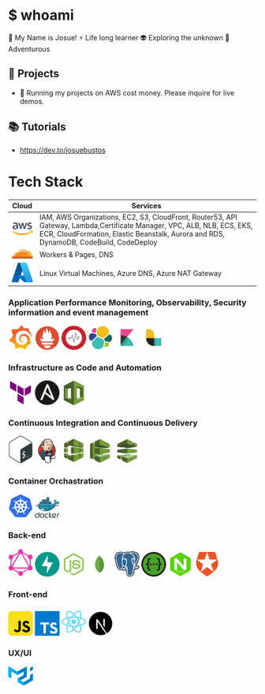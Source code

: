 #  $ whoami

👋 My Name is Josue!
⚡ Life long learner
👽 Exploring the unknown
🚴 Adventurous

##  🔧 Projects 
-  👷 Running my projects on AWS cost money. Please inquire for live demos.

## 📚 Tutorials
- https://dev.to/josuebustos

# Tech Stack

| Cloud |Services |
| - | - |
| <img width="50" src="https://raw.githubusercontent.com/josuebustos/tech-icons/refs/heads/main/img/aws.svg" title="AWS" alt="AWS"/>                      | IAM, AWS Organizations, EC2, S3, CloudFront, Router53, API Gateway, Lambda,Certificate Manager, VPC, ALB, NLB, ECS, EKS, ECR, CloudFormation, Elastic Beanstalk, Aurora and RDS, DynamoDB, CodeBuild, CodeDeploy |
| <img width="50" src="https://raw.githubusercontent.com/josuebustos/tech-icons/refs/heads/main/img/cloudflare.svg" title="Cloudflare" alt="Cloudflare"/> | Workers & Pages, DNS |
| <img width="50" src="https://raw.githubusercontent.com/josuebustos/tech-icons/refs/heads/main/img/azure.svg" title="Azure" alt="Azure"/> | Linux Virtual Machines, Azure DNS, Azure NAT Gateway

### Application Performance Monitoring, Observability, Security information and event management

<div align="left">
<img width="50" src="https://raw.githubusercontent.com/josuebustos/tech-icons/refs/heads/main/img/grafana.svg" title="Grafana" alt="Grafana"/>
<img width="50" src="https://raw.githubusercontent.com/josuebustos/tech-icons/refs/heads/main/img/prometheus.svg" title="Prometheus" alt="Prometheus"/>
<img width="50" src="https://raw.githubusercontent.com/josuebustos/tech-icons/refs/heads/main/img/graylog.svg" title="Graylog" alt="Graylog"/>
<img width="50" src="https://raw.githubusercontent.com/josuebustos/tech-icons/refs/heads/main/img/elasticsearch.svg" title="Elasticsearch" alt="Elasticsearch"/>
<img width="50" src="https://raw.githubusercontent.com/josuebustos/tech-icons/refs/heads/main/img/elastic-kibana.svg" title="Graylog" alt="Graylog"/>
<img width="50" src="https://raw.githubusercontent.com/josuebustos/tech-icons/refs/heads/main/img/elastic-logstash.svg" title="Graylog" alt="Graylog"/>
</div>

### Infrastructure as Code and Automation

<div align="left">
<img width="50" src="https://raw.githubusercontent.com/josuebustos/tech-icons/refs/heads/main/img/terraform.svg" title="Terraform" alt="Terraform"/>
<img width="50" src="https://raw.githubusercontent.com/josuebustos/tech-icons/refs/heads/main/img/ansible.svg" title="Ansible" alt="Ansible"/>
<img width="50" src="https://raw.githubusercontent.com/josuebustos/tech-icons/refs/heads/main/img/aws-cloudformation.svg" title="Cloudformation" alt="Cloudformation"/>
</div>

### Continuous Integration and Continuous Delivery

<div align="left">
<img width="50" src="https://raw.githubusercontent.com/josuebustos/tech-icons/refs/heads/main/img/bash.svg" title="Bash script" alt="Bash script"/>
<img width="50" src="https://raw.githubusercontent.com/josuebustos/tech-icons/refs/heads/main/img/jenkins.svg" title="Jenkins" alt="Jenkins"/>
<img width="50" src="https://raw.githubusercontent.com/josuebustos/tech-icons/refs/heads/main/img/aws-codebuild.svg" title="CodeBuild" alt="CodeBuild"/>
<img width="50" src="https://raw.githubusercontent.com/josuebustos/tech-icons/refs/heads/main/img/aws-codedeploy.svg" title="CodeDeploy" alt="CodeDeploy"/>
<img width="50" src="https://raw.githubusercontent.com/josuebustos/tech-icons/refs/heads/main/img/aws-codepipeline.svg" title="CodePipeline" alt="CodePipeline"/>
</div>

### Container Orchastration

<div align="left">
<img width="50" src="https://raw.githubusercontent.com/josuebustos/tech-icons/refs/heads/main/img/kubernetes.svg" title="Kubernetes" alt="Kubernetes"/>
<img width="50" src="https://raw.githubusercontent.com/josuebustos/tech-icons/refs/heads/main/img/docker.svg" title="Docker" alt="Docker"/>

</div>


### Back-end

<div align="left">
<img width="50" src="https://raw.githubusercontent.com/josuebustos/tech-icons/refs/heads/main/img/graphql.svg" title="GraphQL" alt="GraphQL"/>
<img width="50" src="https://raw.githubusercontent.com/josuebustos/tech-icons/refs/heads/main/img/fastapi.svg" title="FastAPI" alt="FastAPI"/>
<img width="50" src="https://raw.githubusercontent.com/josuebustos/tech-icons/refs/heads/main/img/nodejs.svg" title="NodeJS" alt="NodeJS"/> 
<img width="50" src="https://raw.githubusercontent.com/josuebustos/tech-icons/refs/heads/main/img/mongodb.svg" title="MongoDB" alt="MongoDB"/>
<img width="50" src="https://raw.githubusercontent.com/josuebustos/tech-icons/refs/heads/main/img/postgresql.svg" title="postgreSQL" alt="postgreSQL"/>
<img width="50" src="https://raw.githubusercontent.com/josuebustos/tech-icons/refs/heads/main/img/swagger.svg" title="Swagger" alt="Swagger"/>
<img width="50" src="https://raw.githubusercontent.com/josuebustos/tech-icons/refs/heads/main/img/nginx.svg" title="Swagger" alt="Swagger"/>
<img width="50" src="https://raw.githubusercontent.com/josuebustos/tech-icons/refs/heads/main/img/auth0.svg" title="Auth0" alt="SwaggerAuth0"/>
</div>


### Front-end

<div align="left">
<img width="50" src="https://raw.githubusercontent.com/josuebustos/tech-icons/refs/heads/main/img/javascript.svg" title="JavaScript" alt="JavaScript"/>
<img width="50" src="https://raw.githubusercontent.com/josuebustos/tech-icons/refs/heads/main/img/typescript.svg" title="Typescript" alt="Typescript"/>
<img width="50" src="https://raw.githubusercontent.com/josuebustos/tech-icons/refs/heads/main/img/reactjs.svg" title="ReactJS" alt="ReactJS"/>
<img width="50" src="https://raw.githubusercontent.com/josuebustos/tech-icons/refs/heads/main/img/next-js.svg" title="Next JS" alt="Next JS"/>
</div>



### UX/UI

<div align="left">
<img width="50" src="https://raw.githubusercontent.com/josuebustos/tech-icons/refs/heads/main/img/material-ui.svg" title="Material UI" alt="Material UI"/>
</div>